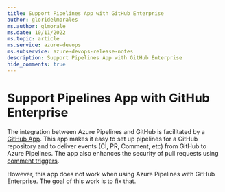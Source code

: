 ```yaml
---
title: Support Pipelines App with GitHub Enterprise
author: gloridelmorales
ms.author: glmorale
ms.date: 10/11/2022
ms.topic: article
ms.service: azure-devops
ms.subservice: azure-devops-release-notes
description: Support Pipelines App with GitHub Enterprise
hide_comments: true
---
```


# Support Pipelines App with GitHub Enterprise

The integration between Azure Pipelines and GitHub is facilitated by a [GitHub App](https://github.com/marketplace/azure-pipelines). This app makes it easy to set up pipelines for a GitHub repository and to deliver events (CI, PR, Comment, etc) from GitHub to Azure Pipelines. The app also enhances the security of pull requests using [comment triggers](https://github.com/marketplace/azure-pipelines).

However, this app does not work when using Azure Pipelines with GitHub Enterprise. The goal of this work is to fix that.